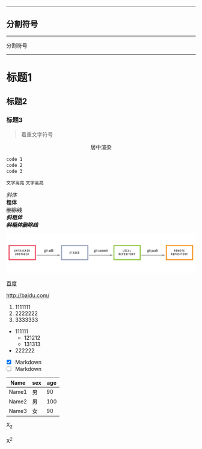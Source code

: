 
---------------------
分割符号
---------------------

***
分割符号
***

# 标题1
## 标题2
### 标题3

> 着重文字符号 

<center>居中渲染</center>

```
code 1
code 2
code 3
```

`文字高亮` `文字高亮`

_斜体_  
__粗体__  
~~删除线~~  
___斜粗体___  
___~~斜粗体删除线~~___  

![picture if failed desplay](./src/git_status_sequence.png)

[百度](http://baidu.com "悬停显示")

<http://baidu.com/>

1. 1111111
2. 2222222
3. 3333333

* 111111
  * 121212
  * 131313
* 222222

* [x] Markdown  
* [ ] Markdown 

 | Name  | sex | age |
 | ----- | --- | --- |
 | Name1 | 男  | 90  |
 | Name2 | 男  | 100 |
 | Name3 | 女  | 90  |

X<sub>2<sub>  

X<sup>2<sup>  